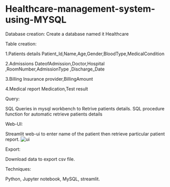 # Healthcare-management-system-using-MYSQL
Database creation:
Create a database named it Healthcare 

Table creation:

1.Patients details
Patient_Id,Name,Age,Gender,BloodType,MedicalCondition

2.Admissions
DateofAdmission,Doctor,Hospital ,RoomNumber,AdmissionType ,Discharge_Date

3.Billing
Insurance provider,BillingAmount

4.Medical report
Medication,Test result

Query:

SQL Queries in mysql workbench to Retrive patients details.
SQL procedure function for automatic retrieve patients details

Web-UI:

Streamlit web-ui to enter name of the patient then retrieve particular patient report.
![ui](https://github.com/user-attachments/assets/1bebc46d-57ff-466a-afcc-f055f0e9d73d)


Export:

Download data to export csv file.

Techniques:

Python,
Jupyter notebook,
MySQL,
streamlit.


